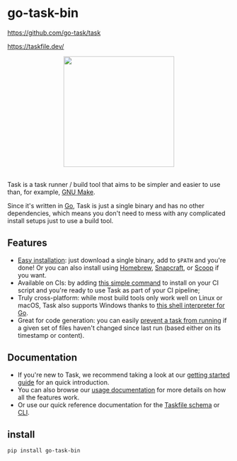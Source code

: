 # go-task-bin

https://github.com/go-task/task

https://taskfile.dev/

<div align="center">
  <img id="logo" src="https://taskfile.dev/img/logo.svg" height="250px" width="250px" />
</div>
<br />

Task is a task runner / build tool that aims to be simpler and easier to use than, for example, [GNU Make](https://www.gnu.org/software/make/).

Since it's written in [Go](https://go.dev/), Task is just a single binary and has no other dependencies, which means you don't need to mess with any complicated install setups just to use a build tool.

## Features

- [Easy installation](https://taskfile.dev/installation): just download a single binary, add to `$PATH` and you're done! Or you can also install using [Homebrew](https://brew.sh/), [Snapcraft](https://snapcraft.io/), or [Scoop](https://scoop.sh/) if you want.
- Available on CIs: by adding [this simple command](https://taskfile.dev/installation#install-script) to install on your CI script and you're ready to use Task as part of your CI pipeline;
- Truly cross-platform: while most build tools only work well on Linux or macOS, Task also supports Windows thanks to [this shell interpreter for Go](https://github.com/mvdan/sh).
- Great for code generation: you can easily [prevent a task from running](https://taskfile.dev/usage#prevent-unnecessary-work) if a given set of files haven't changed since last run (based either on its timestamp or content).

## Documentation

- If you're new to Task, we recommend taking a look at our [getting started guide](https://taskfile.dev/getting-started/) for an quick introduction.
- You can also browse our [usage documentation](https://taskfile.dev/usage/) for more details on how all the features work.
- Or use our quick reference documentation for the [Taskfile schema](https://taskfile.dev/reference/schema/) or [CLI](https://taskfile.dev/reference/cli/).

## install

```sh
pip install go-task-bin
```

